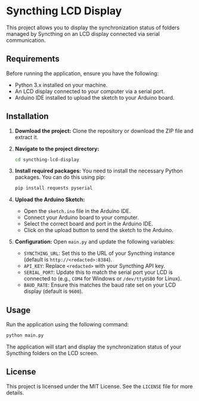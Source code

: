 # Syncthing LCD Display

This project allows you to display the synchronization status of folders managed by Syncthing on an LCD display connected via serial communication.

## Requirements

Before running the application, ensure you have the following:

- Python 3.x installed on your machine.
- An LCD display connected to your computer via a serial port.
- Arduino IDE installed to upload the sketch to your Arduino board.

## Installation

1. **Download the project:**
   Clone the repository or download the ZIP file and extract it.

2. **Navigate to the project directory:**
   ```bash
   cd syncthing-lcd-display
   ```

3. **Install required packages:**
   You need to install the necessary Python packages. You can do this using pip:
   ```bash
   pip install requests pyserial
   ```

4. **Upload the Arduino Sketch:**
   - Open the `sketch.ino` file in the Arduino IDE.
   - Connect your Arduino board to your computer.
   - Select the correct board and port in the Arduino IDE.
   - Click on the upload button to send the sketch to the Arduino.

5. **Configuration:**
   Open `main.py` and update the following variables:
   - `SYNCTHING_URL`: Set this to the URL of your Syncthing instance (default is `http://<redacted>:8384`).
   - `API_KEY`: Replace `<redacted>` with your Syncthing API key.
   - `SERIAL_PORT`: Update this to match the serial port your LCD is connected to (e.g., `COM4` for Windows or `/dev/ttyUSB0` for Linux).
   - `BAUD_RATE`: Ensure this matches the baud rate set on your LCD display (default is `9600`).

## Usage

Run the application using the following command:

```bash
python main.py
```

The application will start and display the synchronization status of your Syncthing folders on the LCD screen.

## License

This project is licensed under the MIT License. See the `LICENSE` file for more details.
